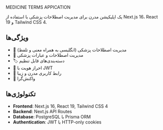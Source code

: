MEDICINE TERMS APPICATION

یک اپلیکیشن مدرن برای مدیریت اصطلاحات پزشکی با استفاده از Next.js 16، React 19 و Tailwind CSS 4.

## ویژگی‌ها

- 📖 مدیریت اصطلاحات پزشکی (انگلیسی به همراه معنی و تلفظ)
- 💬 مدیریت اصطلاحات و عبارات پزشکی
- 🏷️ دسته‌بندی‌های قابل تنظیم
- 🔐 احراز هویت با JWT
- 🎨 رابط کاربری مدرن و زیبا
- 📱 واکنش‌گرا

## تکنولوژی‌ها

- **Frontend**: Next.js 16, React 19, Tailwind CSS 4
- **Backend**: Next.js API Routes
- **Database**: PostgreSQL با Prisma ORM
- **Authentication**: JWT با HTTP-only cookies
